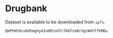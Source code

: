 # Drugbank

Dataset is available to be downloaded from `ipfs`.

```
QmPhHtdcv6dhmgVy41nHDtoGfr74GYskBrVgcWXCFfhMDu
```